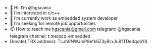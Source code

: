 - 👋 Hi, I’m @hgscania
- 👀 I’m interested in c/c++
- 🌱 I’m currently work as embedded system developer
- 💞️ I’m seeking for remote job opportunities
- 📫 How to reach me hgscania@gmail.com telegram: @hgscania telegram channel: t.me/pcb_embedded
- Donate( TRX address): TLJh9NWJmP8efk6Z3yBrxJuBfTDedqobY4

<!---
hgscania/hgscania is a ✨ special ✨ repository because its `README.md` (this file) appears on your GitHub profile.
You can click the Preview link to take a look at your changes.
--->
